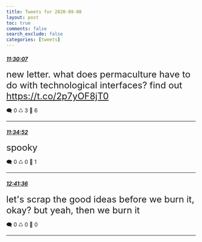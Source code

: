 ```yaml
---
title: Tweets for 2020-09-08
layout: post
toc: true
comments: false
search_exclude: false
categories: [tweets]
---
```



#### <a href = "https://twitter.com/deepfates/status/1303385138114355200">*11:30:07*</a>

<font size="5">new letter.   what does permaculture have to do with technological interfaces? find out    https://t.co/2p7yOF8jT0</font>



🗨️ 0 ♺ 3 🤍  6   

---
    
#### <a href = "https://twitter.com/deepfates/status/1303386335374237697">*11:34:52*</a>

<font size="5">spooky</font>



🗨️ 0 ♺ 0 🤍  1   

---
    
#### <a href = "https://twitter.com/deepfates/status/1303403128801210368">*12:41:36*</a>

<font size="5">let's scrap the good ideas before we burn it, okay? but yeah, then we burn it</font>



🗨️ 0 ♺ 0 🤍  0   

---
    
            
